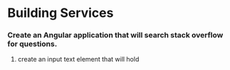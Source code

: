 # Building Services

### Create an Angular application that will search stack overflow for questions.

1. create an input text element that will hold 
